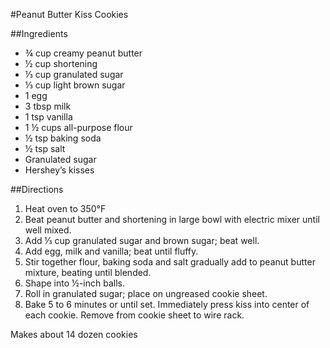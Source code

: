 #Peanut Butter Kiss Cookies

##Ingredients
- ¾ cup creamy peanut butter
- ½ cup shortening
- ⅓ cup granulated sugar
- ⅓ cup light brown sugar
- 1 egg
- 3 tbsp milk
- 1 tsp vanilla
- 1 ½ cups all-purpose flour
- ½ tsp baking soda
- ½ tsp salt
- Granulated sugar
- Hershey’s kisses

##Directions
1. Heat oven to 350°F
2. Beat peanut butter and shortening in large bowl with electric mixer until well mixed. 
3. Add ⅓ cup granulated sugar and brown sugar; beat well. 
4. Add egg, milk and vanilla; beat until fluffy. 
5. Stir together flour, baking soda and salt gradually add to peanut butter mixture, beating until blended. 
6. Shape into ½-inch balls. 
7. Roll in granulated sugar; place on ungreased cookie sheet.
8. Bake 5 to 6 minutes or until set. Immediately press kiss into center of each cookie. Remove from cookie sheet to wire rack.

Makes about 14 dozen cookies
